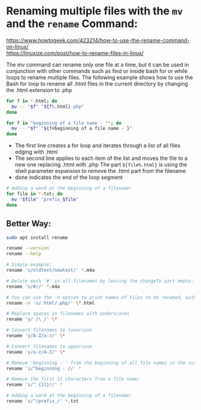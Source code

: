 # Renaming multiple files with the `mv` and the `rename` Command:

https://www.howtogeek.com/423214/how-to-use-the-rename-command-on-linux/  
https://linuxize.com/post/how-to-rename-files-in-linux/


The mv command can rename only one file at a time, but it can be used in conjunction with other commands
such as find or inside bash for or while loops to rename multiple files.
The following example shows how to use the Bash for loop to rename all .html files in the current directory
by changing the .html extension to .php

```bash
for f in *.html; do
  mv -- "$f" "${f%.html}.php"
done

for f in "beginning of a file name - "*; do
  mv -- "$f" "${f#beginning of a file name - }"
done
```
- The first line creates a for loop and iterates through a list of all files edging with .html
- The second line applies to each item of the list and moves the file to a new one replacing .html with .php
  The part `${file%.html}` is using the shell parameter expansion to remove the .html part from the filename
- done indicates the end of the loop segment

```bash
# Adding a word at the beginning of a filename:
for file in *.txt; do
  mv "$file" "prefix_$file"
done
```


## Better Way:
```bash
sudo apt install rename

rename --version
rename --help

# Simple example:
rename 's/oldtext/newtext/' *.m4a

# Delete each '#' in all filenames by leaving the changeTo part empty:
rename 's/#//' *.m4a

# You can use the -n option to print names of files to be renamed, without renaming them.
rename -n 's/.html/.php/' \*.html

# Replace spaces in filenames with underscores
rename 'y/ /\_/' \*

# Convert filenames to lowercase
rename 'y/A-Z/a-z/' \*

# Convert filenames to uppercase
rename 'y/a-z/A-Z/' \*

# Remove 'beginning - ' from the beginning of all file names in the current directory:
rename 's/^beginning - //' *

# Remove the first 11 characters from a file name:
rename 's/^.{11}//' *

# Adding a word at the beginning of a filename:
rename 's/^/prefix_/' *.txt
```
